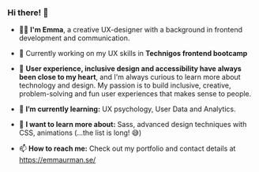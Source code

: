 ### Hi there! 👋

-  👩‍💻 **I'm Emma**, a creative UX-designer with a background in frontend development and communication.

- 🚀 Currently working on my UX skills in **Technigos frontend bootcamp** 

- 💛 **User experience, inclusive design and accessibility have always been close to my heart**, and I'm always curious to learn more about technology and design. My passion is to build inclusive, creative, problem-solving and fun user experiences that makes sense to people.

- 🌱 **I’m currently learning:** UX psychology, User Data and Analytics.

- 💭 **I want to learn more about:** Sass, advanced design techniques with CSS, animations (...the list is long! 😅)

- 📫 **How to reach me:** Check out my portfolio and contact details at https://emmaurman.se/
